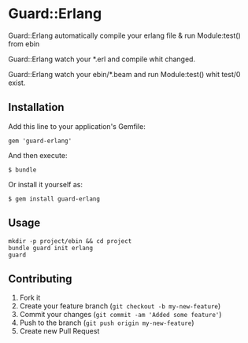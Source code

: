 # Guard::Erlang

Guard::Erlang automatically compile your erlang file & run Module:test() from ebin

Guard::Erlang watch your *.erl and compile whit changed.

Guard::Erlang watch your ebin/*.beam and run Module:test() whit test/0 exist.

## Installation

Add this line to your application's Gemfile:

    gem 'guard-erlang'

And then execute:

    $ bundle

Or install it yourself as:

    $ gem install guard-erlang

## Usage

    mkdir -p project/ebin && cd project
    bundle guard init erlang
    guard

## Contributing

1. Fork it
2. Create your feature branch (`git checkout -b my-new-feature`)
3. Commit your changes (`git commit -am 'Added some feature'`)
4. Push to the branch (`git push origin my-new-feature`)
5. Create new Pull Request
